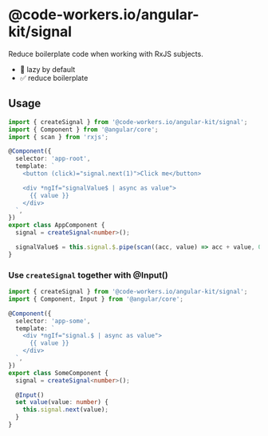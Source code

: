# @code-workers.io/angular-kit/signal

Reduce boilerplate code when working with RxJS subjects.

- 🦥 lazy by default
- ✅ reduce boilerplate

## Usage

```typescript
import { createSignal } from '@code-workers.io/angular-kit/signal';
import { Component } from '@angular/core';
import { scan } from 'rxjs';

@Component({
  selector: 'app-root',
  template: `
    <button (click)="signal.next(1)">Click me</button>

    <div *ngIf="signalValue$ | async as value">
      {{ value }}
    </div>
  `,
})
export class AppComponent {
  signal = createSignal<number>();

  signalValue$ = this.signal.$.pipe(scan((acc, value) => acc + value, 0));
}
```

### Use `createSignal` together with @Input()

```typescript
import { createSignal } from '@code-workers.io/angular-kit/signal';
import { Component, Input } from '@angular/core';

@Component({
  selector: 'app-some',
  template: `
    <div *ngIf="signal.$ | async as value">
      {{ value }}
    </div>
  `,
})
export class SomeComponent {
  signal = createSignal<number>();

  @Input()
  set value(value: number) {
    this.signal.next(value);
  }
}
```
